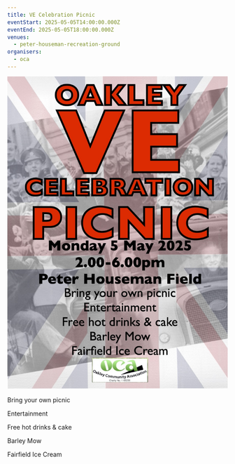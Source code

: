 ```yaml
---
title: VE Celebration Picnic
eventStart: 2025-05-05T14:00:00.000Z
eventEnd: 2025-05-05T18:00:00.000Z
venues:
  - peter-houseman-recreation-ground
organisers:
  - oca
---
```

![VE Celebration Picnic poster. Details advertising event in red and black text. Union flag in background.](ve-celebration-poster-2025.jpg "VE Celebration Picnic")

Bring your own picnic

Entertainment

Free hot drinks & cake

Barley Mow

Fairfield Ice Cream

